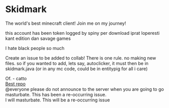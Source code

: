 # Skidmark
The world's best minecraft client! Join me on my journey!

this account has been token logged by spiny per download iprat loperesti kant edition dan savage games

I hate black people so much

Create an issue to be added to collab! There is one rule. no making new files. so if you wanted to add, lets say, autoclicker, it must then be in skidmark.java (or in any mc code, could be in entitypig for all i care)

Of. - catto <br>
[Best repo](https://github.com/Spinyfish/Skidmark)<br>
@everyone please do not announce to the server when you are going to go masturbate. This has been a re-occurring issue. <br>
I will masturbate. This will be a re-occurring issue<br>
